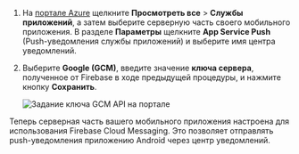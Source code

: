 
1. На [портале Azure](https://portal.azure.com/) щелкните **Просмотреть все** > **Службы приложений**, а затем выберите серверную часть своего мобильного приложения. В разделе **Параметры** щелкните **App Service Push** (Push-уведомления службы приложений) и выберите имя центра уведомлений.
2. Выберите **Google (GCM)**, введите значение **ключа сервера**, полученное от Firebase в ходе предыдущей процедуры, и нажмите кнопку **Сохранить**.

    ![Задание ключа GCM API на портале](./media/app-service-mobile-android-configure-push/mobile-push-api-key.png)

Теперь серверная часть вашего мобильного приложения настроена для использования Firebase Cloud Messaging. Это позволяет отправлять push-уведомления приложению Android через центр уведомлений.

<!-- URLs. -->


<!-- images -->
